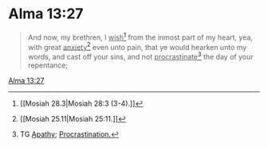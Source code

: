 # Alma 13:27

> And now, my brethren, I <u>wish</u>[^a] from the inmost part of my heart, yea, with great <u>anxiety</u>[^b] even unto pain, that ye would hearken unto my words, and cast off your sins, and not <u>procrastinate</u>[^c] the day of your repentance;

[Alma 13:27](https://www.churchofjesuschrist.org/study/scriptures/bofm/alma/13?lang=eng&id=p27#p27)


[^a]: [[Mosiah 28.3|Mosiah 28:3 (3-4).]]
[^b]: [[Mosiah 25.11|Mosiah 25:11.]]
[^c]: TG [Apathy](https://www.churchofjesuschrist.org/study/scriptures/tg/apathy?lang=eng); [Procrastination.](https://www.churchofjesuschrist.org/study/scriptures/tg/procrastination?lang=eng)
